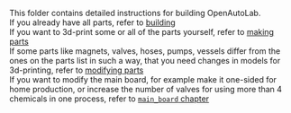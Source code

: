 This folder contains detailed instructions for building OpenAutoLab.  
If you already have all parts, refer to [building](building.md)  
If you want to 3d-print some or all of the parts yourself, refer to [making parts](making_parts.md)  
If some parts like magnets, valves, hoses, pumps, vessels differ from the ones on the parts list in such a way, that you need changes in models for 3d-printing, refer to [modifying parts](modifying_parts.md)  
If you want to modify the main board, for example make it one-sided for home production, or increase the number of valves for using more than 4 chemicals in one process, refer to [`main_board` chapter](main_board.md)
